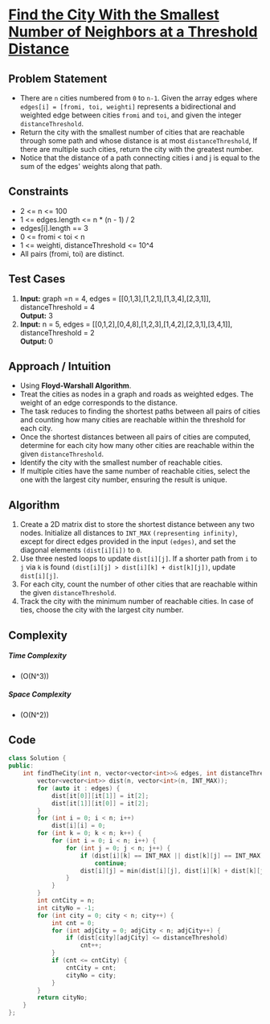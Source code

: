 # [Find the City With the Smallest Number of Neighbors at a Threshold Distance](https://leetcode.com/problems/find-the-city-with-the-smallest-number-of-neighbors-at-a-threshold-distance/description/)




## Problem Statement
- There are `n` cities numbered from `0` to `n-1`. Given the array edges where `edges[i] = [fromi, toi, weighti]` represents a bidirectional and weighted edge between cities `fromi` and `toi`, and given the integer `distanceThreshold`.
- Return the city with the smallest number of cities that are reachable through some path and whose distance is at most `distanceThreshold`, If there are multiple such cities, return the city with the greatest number.
- Notice that the distance of a path connecting cities i and j is equal to the sum of the edges' weights along that path.




## Constraints
- 2 <= n <= 100
- 1 <= edges.length <= n * (n - 1) / 2
- edges[i].length == 3
- 0 <= fromi < toi < n
- 1 <= weighti, distanceThreshold <= 10^4
- All pairs (fromi, toi) are distinct.




## Test Cases
1. **Input:** graph =n = 4, edges = \[[0,1,3],[1,2,1],[1,3,4],[2,3,1]], distanceThreshold = 4 <br>
**Output:** 3
2. **Input:** n = 5, edges = \[[0,1,2],[0,4,8],[1,2,3],[1,4,2],[2,3,1],[3,4,1]], distanceThreshold = 2 <br>
**Output:** 0




## Approach / Intuition 
- Using **Floyd-Warshall Algorithm**.
- Treat the cities as nodes in a graph and roads as weighted edges. The weight of an edge corresponds to the distance.
- The task reduces to finding the shortest paths between all pairs of cities and counting how many cities are reachable within the threshold for each city.
- Once the shortest distances between all pairs of cities are computed, determine for each city how many other cities are reachable within the given `distanceThreshold`.
- Identify the city with the smallest number of reachable cities.
- If multiple cities have the same number of reachable cities, select the one with the largest city number, ensuring the result is unique.





## Algorithm 
1. Create a 2D matrix dist to store the shortest distance between any two nodes. Initialize all distances to `INT_MAX` `(representing infinity)`, except for direct edges provided in the input `(edges)`, and set the diagonal elements `(dist[i][i])` to `0`.
2. Use three nested loops to update `dist[i][j]`. If a shorter path from `i` to `j` via `k` is found `(dist[i][j] > dist[i][k] + dist[k][j])`, update `dist[i][j]`.
3. For each city, count the number of other cities that are reachable within the given `distanceThreshold`.
4. Track the city with the minimum number of reachable cities. In case of ties, choose the city with the largest city number.




## Complexity
##### Time Complexity
- \(O(N^3)\)
##### Space Complexity
- \(O(N^2)\)




## Code
```cpp
class Solution {
public:
    int findTheCity(int n, vector<vector<int>>& edges, int distanceThreshold) {
        vector<vector<int>> dist(n, vector<int>(n, INT_MAX));
        for (auto it : edges) {
            dist[it[0]][it[1]] = it[2];
            dist[it[1]][it[0]] = it[2];
        }
        for (int i = 0; i < n; i++)
            dist[i][i] = 0;
        for (int k = 0; k < n; k++) {
            for (int i = 0; i < n; i++) {
                for (int j = 0; j < n; j++) {
                    if (dist[i][k] == INT_MAX || dist[k][j] == INT_MAX)
                        continue;
                    dist[i][j] = min(dist[i][j], dist[i][k] + dist[k][j]);
                }
            }
        }
        int cntCity = n;
        int cityNo = -1;
        for (int city = 0; city < n; city++) {
            int cnt = 0;
            for (int adjCity = 0; adjCity < n; adjCity++) {
                if (dist[city][adjCity] <= distanceThreshold)
                    cnt++;
            }
            if (cnt <= cntCity) {
                cntCity = cnt;
                cityNo = city;
            }
        }
        return cityNo;
    }
};
```